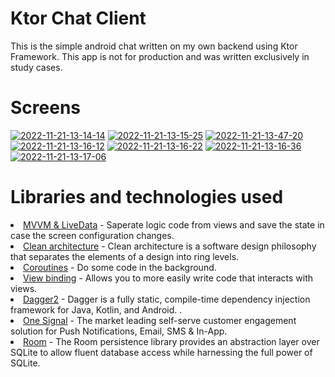# Ktor Chat Client
This is the simple android chat written on my own backend using Ktor Framework. This app is not for production and was written exclusively in study cases.

# Screens
<a href="https://ibb.co/0hPj72X"><img src="https://i.ibb.co/86FDCsB/2022-11-21-13-14-14.png" alt="2022-11-21-13-14-14" border="0"></a>
<a href="https://ibb.co/wyrLfPR"><img src="https://i.ibb.co/6YJZkTm/2022-11-21-13-15-25.png" alt="2022-11-21-13-15-25" border="0"></a>
<a href="https://ibb.co/hZCLJsz"><img src="https://i.ibb.co/Brwc5LM/2022-11-21-13-47-20.png" alt="2022-11-21-13-47-20" border="0"></a>
<a href="https://ibb.co/5FCH5YM"><img src="https://i.ibb.co/dgXYQbW/2022-11-21-13-16-12.png" alt="2022-11-21-13-16-12" border="0"></a>
<a href="https://ibb.co/T2ZwzTB"><img src="https://i.ibb.co/H40Km2D/2022-11-21-13-16-22.png" alt="2022-11-21-13-16-22" border="0"></a>
<a href="https://ibb.co/pzrd2jC"><img src="https://i.ibb.co/yyBq0FL/2022-11-21-13-16-36.png" alt="2022-11-21-13-16-36" border="0"></a>
<a href="https://ibb.co/3B66jBp"><img src="https://i.ibb.co/GcYY8cW/2022-11-21-13-17-06.png" alt="2022-11-21-13-17-06" border="0"></a>

# Libraries and technologies used<br>
<li><a href ="https://developer.android.com/topic/architecture">MVVM & LiveData</a>  - Saperate logic code from views and save the state in case the screen configuration changes.<br>
<li><a href ="https://www.geeksforgeeks.org/what-is-clean-architecture-in-android/">Clean architecture</a> - Clean architecture is a software design philosophy that separates the elements of a design into ring levels.
<li><a href ="https://kotlinlang.org/docs/coroutines-overview.html#sample-projects">Coroutines</a> - Do some code in the background.<br>
<li><a href ="https://developer.android.com/topic/libraries/view-binding">View binding</a> - Allows you to more easily write code that interacts with views.<br>
<li><a href ="https://developer.android.com/training/dependency-injection/dagger-android">Dagger2</a> - Dagger is a fully static, compile-time dependency injection framework for Java, Kotlin, and Android. .<br>
<li><a href ="https://onesignal.com/">One Signal</a> - The market leading self-serve customer engagement solution for Push Notifications, Email, SMS & In-App.<br>
<li><a href ="https://developer.android.com/jetpack/androidx/releases/room">Room</a> - The Room persistence library provides an abstraction layer over SQLite to allow fluent database access while harnessing the full power of SQLite.<br>
